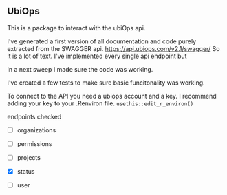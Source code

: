 ## UbiOps 

This is a package to interact with the ubiOps api. 

I've generated a first version of all documentation and code purely extracted
from the SWAGGER api. <https://api.ubiops.com/v2.1/swagger/> 
So it is a lot of text. 
I've implemented every single api endpoint but 


In a next sweep I made sure the code was working. 

I've created a few tests to make sure basic funcitonality was working.


To connect to the API you need a ubiops account and a key. 
I recommend adding your key to your .Renviron file. `usethis::edit_r_environ()`


endpoints checked

- [ ] organizations
- [ ] permissions
- [ ] projects
- [x] status 
- [ ] user

